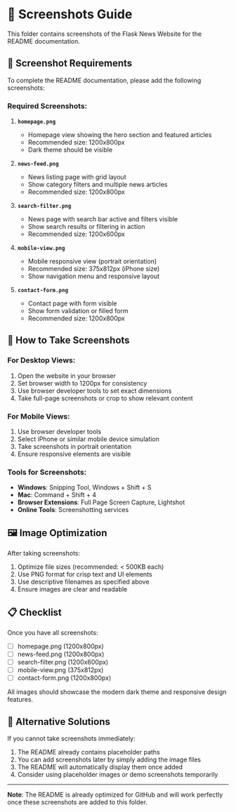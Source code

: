 # 📸 Screenshots Guide

This folder contains screenshots of the Flask News Website for the README documentation.

## 📝 Screenshot Requirements

To complete the README documentation, please add the following screenshots:

### Required Screenshots:

1. **`homepage.png`** 
   - Homepage view showing the hero section and featured articles
   - Recommended size: 1200x800px
   - Dark theme should be visible

2. **`news-feed.png`**
   - News listing page with grid layout
   - Show category filters and multiple news articles
   - Recommended size: 1200x800px

3. **`search-filter.png`**
   - News page with search bar active and filters visible
   - Show search results or filtering in action
   - Recommended size: 1200x600px

4. **`mobile-view.png`**
   - Mobile responsive view (portrait orientation)
   - Recommended size: 375x812px (iPhone size)
   - Show navigation menu and responsive layout

5. **`contact-form.png`**
   - Contact page with form visible
   - Show form validation or filled form
   - Recommended size: 1200x800px

## 📱 How to Take Screenshots

### For Desktop Views:
1. Open the website in your browser
2. Set browser width to 1200px for consistency
3. Use browser developer tools to set exact dimensions
4. Take full-page screenshots or crop to show relevant content

### For Mobile Views:
1. Use browser developer tools
2. Select iPhone or similar mobile device simulation
3. Take screenshots in portrait orientation
4. Ensure responsive elements are visible

### Tools for Screenshots:
- **Windows**: Snipping Tool, Windows + Shift + S
- **Mac**: Command + Shift + 4
- **Browser Extensions**: Full Page Screen Capture, Lightshot
- **Online Tools**: Screenshotting services

## 🖼️ Image Optimization

After taking screenshots:
1. Optimize file sizes (recommended: < 500KB each)
2. Use PNG format for crisp text and UI elements
3. Use descriptive filenames as specified above
4. Ensure images are clear and readable

## 📋 Checklist

Once you have all screenshots:
- [ ] homepage.png (1200x800px)
- [ ] news-feed.png (1200x800px) 
- [ ] search-filter.png (1200x600px)
- [ ] mobile-view.png (375x812px)
- [ ] contact-form.png (1200x800px)

All images should showcase the modern dark theme and responsive design features.

## 🔗 Alternative Solutions

If you cannot take screenshots immediately:
1. The README already contains placeholder paths
2. You can add screenshots later by simply adding the image files
3. The README will automatically display them once added
4. Consider using placeholder images or demo screenshots temporarily

---

**Note**: The README is already optimized for GitHub and will work perfectly once these screenshots are added to this folder.
